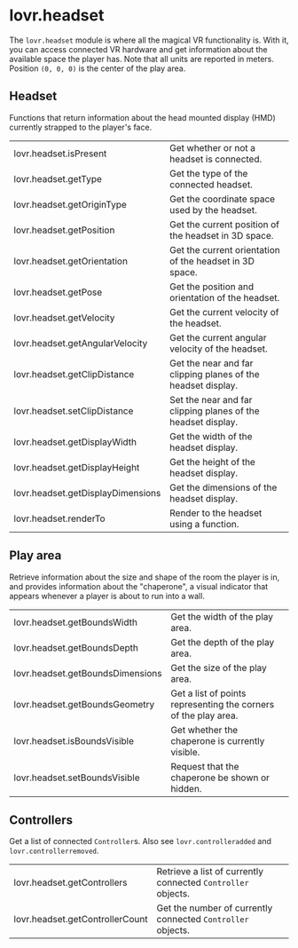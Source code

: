 <!--
category: module
-->

lovr.headset
===

The `lovr.headset` module is where all the magical VR functionality is.  With it, you can access
connected VR hardware and get information about the available space the player has.  Note that all
units are reported in meters.  Position `(0, 0, 0)` is the center of the play area.

Headset
---

Functions that return information about the head mounted display (HMD) currently strapped to the
player's face.

<table>
<tr>
  <td class="pre">lovr.headset.isPresent</td>
  <td>Get whether or not a headset is connected.</td>
</tr>

<tr>
  <td class="pre">lovr.headset.getType</td>
  <td>Get the type of the connected headset.</td>
</tr>

<tr>
  <td class="pre">lovr.headset.getOriginType</td>
  <td>Get the coordinate space used by the headset.</td>
</tr>

<tr>
  <td class="pre">lovr.headset.getPosition</td>
  <td>Get the current position of the headset in 3D space.</td>
</tr>

<tr>
  <td class="pre">lovr.headset.getOrientation</td>
  <td>Get the current orientation of the headset in 3D space.</td>
</tr>

<tr>
  <td class="pre">lovr.headset.getPose</td>
  <td>Get the position and orientation of the headset.</td>
</tr>

<tr>
  <td class="pre">lovr.headset.getVelocity</td>
  <td>Get the current velocity of the headset.</td>
</tr>

<tr>
  <td class="pre">lovr.headset.getAngularVelocity</td>
  <td>Get the current angular velocity of the headset.</td>
</tr>

<tr>
  <td class="pre">lovr.headset.getClipDistance</td>
  <td>Get the near and far clipping planes of the headset display.</td>
</tr>

<tr>
  <td class="pre">lovr.headset.setClipDistance</td>
  <td>Set the near and far clipping planes of the headset display.</td>
</tr>

<tr>
  <td class="pre">lovr.headset.getDisplayWidth</td>
  <td>Get the width of the headset display.</td>
</tr>

<tr>
  <td class="pre">lovr.headset.getDisplayHeight</td>
  <td>Get the height of the headset display.</td>
</tr>

<tr>
  <td class="pre">lovr.headset.getDisplayDimensions</td>
  <td>Get the dimensions of the headset display.</td>
</tr>

<tr>
  <td class="pre">lovr.headset.renderTo</td>
  <td>Render to the headset using a function.</td>
</tr>
</table>

Play area
---

Retrieve information about the size and shape of the room the player is in, and provides information
about the "chaperone", a visual indicator that appears whenever a player is about to run into a
wall.

<table>
<tr>
  <td class="pre">lovr.headset.getBoundsWidth</td>
  <td>Get the width of the play area.</td>
</tr>

<tr>
  <td class="pre">lovr.headset.getBoundsDepth</td>
  <td>Get the depth of the play area.</td>
</tr>

<tr>
  <td class="pre">lovr.headset.getBoundsDimensions</td>
  <td>Get the size of the play area.</td>
</tr>

<tr>
  <td class="pre">lovr.headset.getBoundsGeometry</td>
  <td>Get a list of points representing the corners of the play area.</td>
</tr>

<tr>
  <td class="pre">lovr.headset.isBoundsVisible</td>
  <td>Get whether the chaperone is currently visible.</td>
</tr>

<tr>
  <td class="pre">lovr.headset.setBoundsVisible</td>
  <td>Request that the chaperone be shown or hidden.</td>
</tr>
</table>

Controllers
---

Get a list of connected `Controller`s.  Also see `lovr.controlleradded` and `lovr.controllerremoved`.

<table>
<tr>
  <td class="pre">lovr.headset.getControllers</td>
  <td>Retrieve a list of currently connected <code>Controller</code> objects.</td>
</tr>

<tr>
  <td class="pre">lovr.headset.getControllerCount</td>
  <td>Get the number of currently connected <code>Controller</code> objects.</td>
</tr>
</table>
